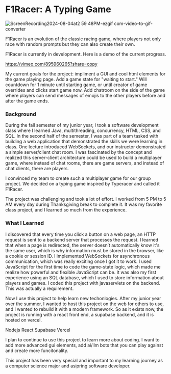 # F1Racer: A Typing Game

![ScreenRecording2024-08-04at2 59 48PM-ezgif com-video-to-gif-converter](https://github.com/user-attachments/assets/9f65c955-7829-4bdb-b113-a8e5691ece36)

F1Racer is an evolution of the classic racing game, where players not only race with random prompts but they can also create their own.

F1Racer is currently in development. Here is a demo of the current progress.

https://vimeo.com/895960265?share=copy

My current goals for the project: impliment a GUI and cool html elements for the game playing page. Add a game state for "waiting to start." Will countdown for 1 minute until starting game, or until creator of game overrides and clicks start game now. Add chatroom on the side of the game where players can send messages of emojis to the other players before and after the game ends.

### Background
During the fall semester of my junior year, I took a software development class where I learned Java, multithreading, concurrency, HTML, CSS, and SQL. In the second half of the semester, I was part of a team tasked with building a web application that demonstrated the skills we were learning in class. One lecture introduced WebSockets, and our instructor demonstrated a simple server/client chat room. I was fascinated by the concept and realized this server-client architecture could be used to build a multiplayer game, where instead of chat rooms, there are game servers, and instead of chat clients, there are players.

I convinced my team to create such a multiplayer game for our group project. We decided on a typing game inspired by Typeracer and called it F1Racer.

The project was challenging and took a lot of effort. I worked from 5 PM to 5 AM every day during Thanksgiving break to complete it. It was my favorite class project, and I learned so much from the experience.

### What I Learned

I discovered that every time you click a button on a web page, an HTTP request is sent to a backend server that processes the request.
I learned that when a page is redirected, the server doesn’t automatically know it's the same user, which is why information must be stored in the browser, like a cookie or session ID.
I implemented WebSockets for asynchronous communication, which was really exciting once I got it to work.
I used JavaScript for the first time to code the game-state logic, which made me realize how powerful and flexible JavaScript can be.
It was also my first experience using an SQL database, which I used to store information about players and games.
I coded this project with javaservlets on the backend. This was actually a requirement. 

Now I use this project to help learn new techonlogies. After my junior year over the summer, I wanted to host this project on the web for others to use, and I wanted to rebuild it with a modern framework. So as it exists now, the project is running with a react front end, a supabase backend, and it is hosted on vercel. 

Nodejs
React
Supabase
Vercel


I plan to continue to use this project to learn more about coding. I want to add more advanced gui elements, add ai/llm bots that you can play against and create more funcitonality.

This project has been very special and important to my learning journey as a computer science major and asipring software developer.
